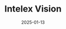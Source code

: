 ---  
layout: startup_page  
title: "Intelex Vision"  
id: "intelexvision.com"  
permalink: "/intelexvisionintelexvision.com01132025/"  
website: "https://www.intelexvision.com/"  
funding_round: "Series A"  
funding_amount: "£5.6M"  
investors: "Acurio Ventures, Adara Ventures, Inveready"  
about: "Intelex Vision develops AI-powered surveillance solutions using 4th generation AI to autonomously monitor and analyze safety and security threats in real-time. Their technology processes billions of video hours monthly, improving response times and operational efficiency across sectors like critical infrastructure, transportation, and healthcare. The company has a global presence with numerous distributors and technology partners."  
markets: "AI, Security, Surveillance, Critical Infrastructure, Transportation, Healthcare"  
hq: "London, England, United Kingdom"  
founded_year: "2017"  
linkedin: "https://www.linkedin.com/company/intelexvision"  
twitter: ""  
instagram: ""  
facebook: ""  
crunchbase: "https://www.crunchbase.com/organization/intelex-vision"  
pitchbook: ""  

date_display: "13-Jan-2025"  
date: "2025-01-13"

# SEO Optimization  
meta_title: "Intelex Vision - Series A Funding (£5.6M)"  
meta_description: "Intelex Vision, Intelex Vision develops AI-powered surveillance solutions using 4th generation AI to autonomously monitor and analyze safety and security threats in r..."  
meta_keywords: "Intelex Vision, AI, Security, Surveillance, Critical Infrastructure, Transportation, Healthcare, Series A funding"  
canonical_url: "https://startup.projectstartups.com/intelexvisionintelexvision.com01132025/"  
---